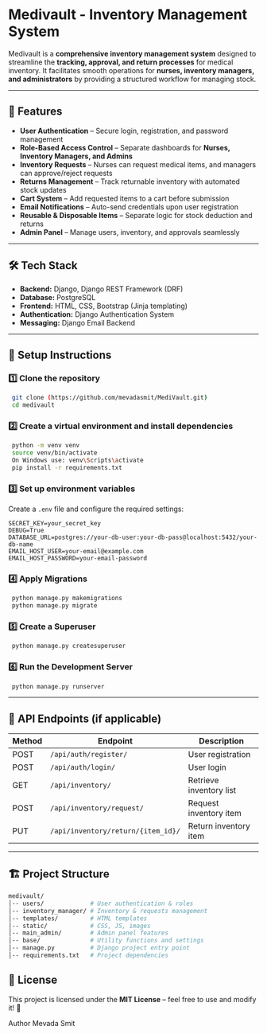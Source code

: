 # **Medivault - Inventory Management System**

Medivault is a **comprehensive inventory management system** designed to streamline the **tracking, approval, and return processes** for medical inventory. 
It facilitates smooth operations for **nurses, inventory managers, and administrators** by providing a structured workflow for managing stock.

---

## 🚀 **Features**

- **User Authentication** – Secure login, registration, and password management
- **Role-Based Access Control** – Separate dashboards for **Nurses, Inventory Managers, and Admins**
- **Inventory Requests** – Nurses can request medical items, and managers can approve/reject requests
- **Returns Management** – Track returnable inventory with automated stock updates
- **Cart System** – Add requested items to a cart before submission
- **Email Notifications** – Auto-send credentials upon user registration
- **Reusable & Disposable Items** – Separate logic for stock deduction and returns
- **Admin Panel** – Manage users, inventory, and approvals seamlessly  

---

## 🛠️ **Tech Stack**

- **Backend:** Django, Django REST Framework (DRF)
- **Database:** PostgreSQL
- **Frontend:** HTML, CSS, Bootstrap (Jinja templating)
- **Authentication:** Django Authentication System
- **Messaging:** Django Email Backend

---

## 📌 **Setup Instructions**

### **1️⃣ Clone the repository**
```bash
 git clone (https://github.com/mevadasmit/MediVault.git)
 cd medivault
```

### **2️⃣ Create a virtual environment and install dependencies**
```bash
 python -m venv venv
 source venv/bin/activate
 On Windows use: venv\Scripts\activate
 pip install -r requirements.txt
```

### **3️⃣ Set up environment variables**
Create a `.env` file and configure the required settings:
```env
SECRET_KEY=your_secret_key
DEBUG=True
DATABASE_URL=postgres://your-db-user:your-db-pass@localhost:5432/your-db-name
EMAIL_HOST_USER=your-email@example.com
EMAIL_HOST_PASSWORD=your-email-password
```

### **4️⃣ Apply Migrations**
```bash
 python manage.py makemigrations
 python manage.py migrate
```

### **5️⃣ Create a Superuser**
```bash
 python manage.py createsuperuser
```

### **6️⃣ Run the Development Server**
```bash
 python manage.py runserver
```

---

## 📜 **API Endpoints (if applicable)**
| Method | Endpoint | Description |
|--------|----------|-------------|
| POST | `/api/auth/register/` | User registration |
| POST | `/api/auth/login/` | User login |
| GET | `/api/inventory/` | Retrieve inventory list |
| POST | `/api/inventory/request/` | Request inventory item |
| PUT | `/api/inventory/return/{item_id}/` | Return inventory item |

---

## 🏗️ **Project Structure**
```bash
medivault/
│-- users/             # User authentication & roles
│-- inventory_manager/ # Inventory & requests management
│-- templates/         # HTML templates
│-- static/            # CSS, JS, images
│-- main_admin/        # Admin panel features
│-- base/              # Utility functions and settings
│-- manage.py          # Django project entry point
│-- requirements.txt   # Project dependencies
```

## 📝 **License**
This project is licensed under the **MIT License** – feel free to use and modify it! 🎉

Author 
Mevada Smit
